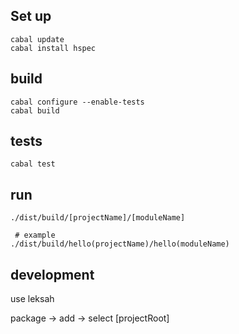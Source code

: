 

## Set up

```
cabal update
cabal install hspec
```

## build

```
cabal configure --enable-tests
cabal build
```

## tests

```
cabal test
```

## run

```
./dist/build/[projectName]/[moduleName]

 # example
./dist/build/hello(projectName)/hello(moduleName)
```

## development

use leksah

package -> add -> select [projectRoot]
